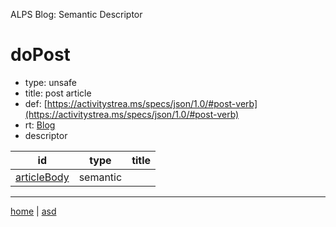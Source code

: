 ALPS Blog: Semantic Descriptor
# doPost
 * type: unsafe
 * title: post article
 * def: [https://activitystrea.ms/specs/json/1.0/#post-verb](https://activitystrea.ms/specs/json/1.0/#post-verb)
 * rt: [Blog](semantic.Blog.md)
 * descriptor

| id | type | title |
|---|---|---|
| [articleBody](semantic.articleBody.md) | semantic |  |

---

[home](../index.md) | [asd](../profile.svg)